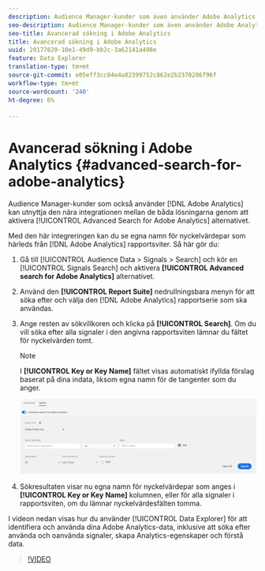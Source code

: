 ```yaml
---
description: Audience Manager-kunder som även använder Adobe Analytics kan utnyttja den nära integrationen mellan de båda lösningarna genom att aktivera alternativet Avancerad sökning för Adobe Analytics.
seo-description: Audience Manager-kunder som även använder Adobe Analytics kan utnyttja den nära integrationen mellan de båda lösningarna genom att aktivera alternativet Avancerad sökning för Adobe Analytics.
seo-title: Avancerad sökning i Adobe Analytics
title: Avancerad sökning i Adobe Analytics
uuid: 20177820-10e1-49d9-bb2c-3a62141a498e
feature: Data Explorer
translation-type: tm+mt
source-git-commit: e05eff3cc04e4a82399752c862e2b2370286f96f
workflow-type: tm+mt
source-wordcount: '240'
ht-degree: 6%

---
```



# Avancerad sökning i Adobe Analytics {#advanced-search-for-adobe-analytics}

Audience Manager-kunder som också använder [!DNL Adobe Analytics] kan utnyttja den nära integrationen mellan de båda lösningarna genom att aktivera [!UICONTROL Advanced Search for Adobe Analytics] alternativet.

Med den här integreringen kan du se egna namn för nyckelvärdepar som härleds från [!DNL Adobe Analytics] rapportsviter. Så här gör du:

1. Gå till [!UICONTROL Audience Data > Signals > Search] och kör en [!UICONTROL Signals Search] och aktivera **[!UICONTROL Advanced search for Adobe Analytics]** alternativet.
1. Använd den **[!UICONTROL Report Suite]** nedrullningsbara menyn för att söka efter och välja den [!DNL Adobe Analytics] rapportserie som ska användas.
1. Ange resten av sökvillkoren och klicka på **[!UICONTROL Search]**. Om du vill söka efter alla signaler i den angivna rapportsviten lämnar du fältet för nyckelvärden tomt.
   >[!NOTE]
   >
   >I **[!UICONTROL Key or Key Name]** fältet visas automatiskt ifyllda förslag baserat på dina indata, liksom egna namn för de tangenter som du anger.

   ![](assets/signals-search-analytics.png)
1. Sökresultaten visar nu egna namn för nyckelvärdepar som anges i **[!UICONTROL Key or Key Name]** kolumnen, eller för alla signaler i rapportsviten, om du lämnar nyckelvärdesfälten tomma.

I videon nedan visas hur du använder [!UICONTROL Data Explorer] för att identifiera och använda dina Adobe Analytics-data, inklusive att söka efter använda och oanvända signaler, skapa Analytics-egenskaper och förstå data.

>[!VIDEO](https://video.tv.adobe.com/v/25150)
